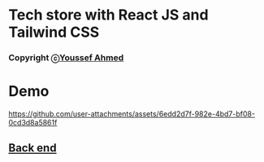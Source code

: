 # Tech store with React JS and Tailwind CSS

### Copyright ⓒ[Youssef Ahmed](https://github.com/Yusef-Ahmed)

# Demo

https://github.com/user-attachments/assets/6edd2d7f-982e-4bd7-bf08-0cd3d8a5861f

## [Back end](https://github.com/Seif302010/product-manager)
